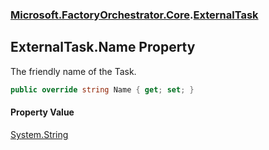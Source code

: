### [Microsoft.FactoryOrchestrator.Core](Microsoft_FactoryOrchestrator_Core.md 'Microsoft.FactoryOrchestrator.Core').[ExternalTask](ExternalTask.md 'Microsoft.FactoryOrchestrator.Core.ExternalTask')
## ExternalTask.Name Property
The friendly name of the Task.  
```csharp
public override string Name { get; set; }
```
#### Property Value
[System.String](https://docs.microsoft.com/en-us/dotnet/api/System.String 'System.String')
